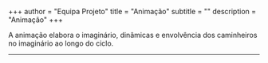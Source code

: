 +++
author = "Equipa Projeto"
title = "Animação"
subtitle = "<!--Conhece a Catarina e a Joana!-->"
description = "Animação"
+++

A animação elabora o imaginário, dinâmicas e envolvência dos caminheiros no imaginário ao longo do ciclo. 

---
<!--more-->

<!--{{< figure src="/img/equipa-projeto/veloza.jpg" height="300px" width="300px" class="wrap-left">}}
​​  
Alo caminheiros!! o meu nome é **Catarina Veloza** ,sou do agrupamento 51 Santa Engrácia e já estou no movimento há alguns anitos, visto que entrei oficialmente em 2010.
Sou uma pessoa sempre pronta a fazer amigos, a rir e a atrapalhar , por isso posso dizer que me identifico com o _Po_, sou descontraída mas determinada 🐼
Uma curiosidade sobre mim, é que nunca participei num Cenáculo, por isso para além de esperar descobrir um pouco mais sobre a atividade espero também fazer com que toda a gente se divirta e claro que sejam felizes!!
Canhotas,
esquila alucinada

---
{{< figure src="/img/equipa-projeto/joana.jpg" height="300px" width="300px" class="wrap-right" >}}
​  
Alôoo, eu sou a **Joana Cristóvão** do agrupamento 760 Beato. Na teoria, sou escuteira desde os 6 anos mas, na prática, gosto de dizer que é desde a barriga da minha mãe.
Cresci a ver os filmes do panda do kung fu, por isso, ao longo dos anos, fui observando as diferentes personagens enquanto tentava perceber em quem mais me revia, até que me deparei com a _Víbora_✨. À primeira vista, nenhuma de nós parece muito simpática, mas somos ambas sociáveis ou, como eu gosto de dizer, um bolo fofo! Tal como ela, preocupo-me bastante com quem me rodeia.
Neste ciclo, espero que os caminheiros cresçam, tal como o Po, confiantes em si mesmos e sabendo que dentro de uma equipa ninguém fica para trás. Somos todos um ao irmos mais além!☺️-->

​  
​
